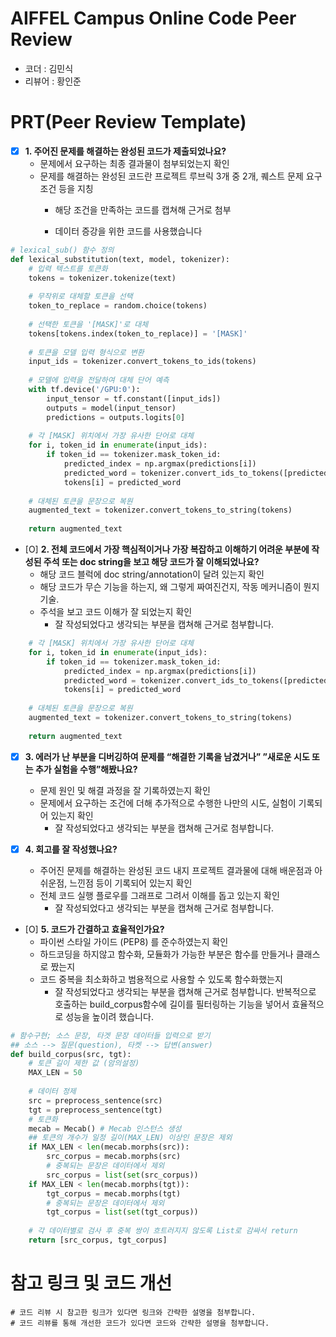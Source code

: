 # AIFFEL Campus Online Code Peer Review 
- 코더 : 김민식
- 리뷰어 : 황인준


# PRT(Peer Review Template)
- [X]  **1. 주어진 문제를 해결하는 완성된 코드가 제출되었나요?**
    - 문제에서 요구하는 최종 결과물이 첨부되었는지 확인
    - 문제를 해결하는 완성된 코드란 프로젝트 루브릭 3개 중 2개, 
      퀘스트 문제 요구조건 등을 지칭
        - 해당 조건을 만족하는 코드를 캡쳐해 근거로 첨부
     
        - 데이터 증강을 위한 코드를 사용했습니다
```python
# lexical_sub() 함수 정의
def lexical_substitution(text, model, tokenizer):
    # 입력 텍스트를 토큰화
    tokens = tokenizer.tokenize(text)
    
    # 무작위로 대체할 토큰을 선택
    token_to_replace = random.choice(tokens)
    
    # 선택한 토큰을 '[MASK]'로 대체
    tokens[tokens.index(token_to_replace)] = '[MASK]'
    
    # 토큰을 모델 입력 형식으로 변환
    input_ids = tokenizer.convert_tokens_to_ids(tokens)
    
    # 모델에 입력을 전달하여 대체 단어 예측
    with tf.device('/GPU:0'):
        input_tensor = tf.constant([input_ids])
        outputs = model(input_tensor)
        predictions = outputs.logits[0]
    
    # 각 [MASK] 위치에서 가장 유사한 단어로 대체
    for i, token_id in enumerate(input_ids):
        if token_id == tokenizer.mask_token_id:
            predicted_index = np.argmax(predictions[i])
            predicted_word = tokenizer.convert_ids_to_tokens([predicted_index])[0]
            tokens[i] = predicted_word
    
    # 대체된 토큰을 문장으로 복원
    augmented_text = tokenizer.convert_tokens_to_string(tokens)
    
    return augmented_text


```
- [O]  **2. 전체 코드에서 가장 핵심적이거나 가장 복잡하고 이해하기 어려운 부분에 작성된 
  주석 또는 doc string을 보고 해당 코드가 잘 이해되었나요?**
    - 해당 코드 블럭에 doc string/annotation이 달려 있는지 확인
    - 해당 코드가 무슨 기능을 하는지, 왜 그렇게 짜여진건지, 작동 메커니즘이 뭔지 기술.
    - 주석을 보고 코드 이해가 잘 되었는지 확인
        - 잘 작성되었다고 생각되는 부분을 캡쳐해 근거로 첨부합니다.

```python
    # 각 [MASK] 위치에서 가장 유사한 단어로 대체
    for i, token_id in enumerate(input_ids):
        if token_id == tokenizer.mask_token_id:
            predicted_index = np.argmax(predictions[i])
            predicted_word = tokenizer.convert_ids_to_tokens([predicted_index])[0]
            tokens[i] = predicted_word
    
    # 대체된 토큰을 문장으로 복원
    augmented_text = tokenizer.convert_tokens_to_string(tokens)
    
    return augmented_text


```
- [X]  **3. 에러가 난 부분을 디버깅하여 문제를 “해결한 기록을 남겼거나” 
  ”새로운 시도 또는 추가 실험을 수행”해봤나요?**
    - 문제 원인 및 해결 과정을 잘 기록하였는지 확인
    - 문제에서 요구하는 조건에 더해 추가적으로 수행한 나만의 시도, 
      실험이 기록되어 있는지 확인
        - 잘 작성되었다고 생각되는 부분을 캡쳐해 근거로 첨부합니다.
  
- [X]  **4. 회고를 잘 작성했나요?**
    - 주어진 문제를 해결하는 완성된 코드 내지 프로젝트 결과물에 대해
    배운점과 아쉬운점, 느낀점 등이 기록되어 있는지 확인
    - 전체 코드 실행 플로우를 그래프로 그려서 이해를 돕고 있는지 확인
        - 잘 작성되었다고 생각되는 부분을 캡쳐해 근거로 첨부합니다.
    
- [O]  **5. 코드가 간결하고 효율적인가요?**
    - 파이썬 스타일 가이드 (PEP8) 를 준수하였는지 확인
    - 하드코딩을 하지않고 함수화, 모듈화가 가능한 부분은 함수를 만들거나 클래스로 짰는지
    - 코드 중복을 최소화하고 범용적으로 사용할 수 있도록 함수화했는지
        - 잘 작성되었다고 생각되는 부분을 캡쳐해 근거로 첨부합니다.
          반복적으로 호출하는 build_corpus함수에 길이를 필터링하는 기능을 넣어서 효율적으로 성능을 높이려 했습니다.
```python
# 함수구현; 소스 문장, 타겟 문장 데이터들 입력으로 받기
## 소스 --> 질문(question), 타켓 --> 답변(answer)
def build_corpus(src, tgt):
    # 토큰 길이 제한 값 (암의설정)
    MAX_LEN = 50
    
    # 데이터 정제
    src = preprocess_sentence(src)
    tgt = preprocess_sentence(tgt)
    # 토큰화
    mecab = Mecab() # Mecab 인스턴스 생성
    ## 토큰의 개수가 일정 길이(MAX_LEN) 이상인 문장은 제외
    if MAX_LEN < len(mecab.morphs(src)):
        src_corpus = mecab.morphs(src)
        # 중복되는 문장은 데이터에서 제외
        src_corpus = list(set(src_corpus))
    if MAX_LEN < len(mecab.morphs(tgt)):
        tgt_corpus = mecab.morphs(tgt)
        # 중복되는 문장은 데이터에서 제외
        tgt_corpus = list(set(tgt_corpus))
    
    # 각 데이터별로 검사 후 중복 쌍이 흐트러지지 않도록 List로 감싸서 return
    return [src_corpus, tgt_corpus]
```
# 참고 링크 및 코드 개선
```
# 코드 리뷰 시 참고한 링크가 있다면 링크와 간략한 설명을 첨부합니다.
# 코드 리뷰를 통해 개선한 코드가 있다면 코드와 간략한 설명을 첨부합니다.
```
